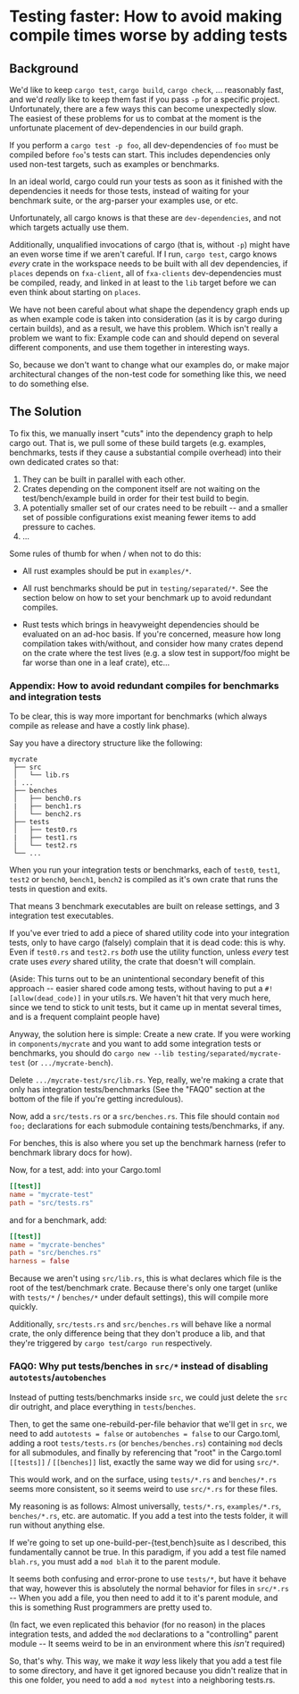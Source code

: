 # Testing faster: How to avoid making compile times worse by adding tests

## Background

We'd like to keep `cargo test`, `cargo build`, `cargo check`, ... reasonably
fast, and we'd *really* like to keep them fast if you pass `-p` for a specific
project. Unfortunately, there are a few ways this can become unexpectedly slow.
The easiest of these problems for us to combat at the moment is the unfortunate
placement of dev-dependencies in our build graph.

If you perform a `cargo test -p foo`, all dev-dependencies of `foo` must be
compiled before `foo`'s tests can start. This includes dependencies only used
non-test targets, such as examples or benchmarks.

In an ideal world, cargo could run your tests as soon as it finished with the
dependencies it needs for those tests, instead of waiting for your benchmark
suite, or the arg-parser your examples use, or etc.

Unfortunately, all cargo knows is that these are `dev-dependencies`, and not
which targets actually use them.

Additionally, unqualified invocations of cargo (that is, without `-p`) might
have an even worse time if we aren't careful. If I run, `cargo test`, cargo
knows *every* crate in the workspace needs to be built with all dev
dependencies, if `places` depends on `fxa-client`, all of `fxa-clients`
dev-dependencies must be compiled, ready, and linked in at least to the `lib`
target before we can even think about starting on `places`.

We have not been careful about what shape the dependency graph ends up as when example code is
taken into consideration (as it is by cargo during certain builds), and as a
result, we have this problem. Which isn't really a problem we
want to fix: Example code can and should depend on several different components,
and use them together in interesting ways.

So, because we don't want to change what our examples do, or make
major architectural changes of the non-test code for something like this, we
need to do something else.

## The Solution

To fix this, we manually insert "cuts" into the dependency graph to help cargo
out. That is, we pull some of these build targets (e.g. examples, benchmarks,
tests if they cause a substantial compile overhead) into their own dedicated
crates so that:

1. They can be built in parallel with each other.
2. Crates depending on the component itself are not waiting on the
   test/bench/example build in order for their test build to begin.
3. A potentially smaller set of our crates need to be rebuilt -- and a smaller
   set of possible configurations exist meaning fewer items to add pressure to
   caches.
4. ...

Some rules of thumb for when / when not to do this:

- All rust examples should be put in `examples/*`.

- All rust benchmarks should be put in `testing/separated/*`. See the section
  below on how to set your benchmark up to avoid redundant compiles.

- Rust tests which brings in heavyweight dependencies should be evaluated on an
  ad-hoc basis. If you're concerned, measure how long compilation takes
  with/without, and consider how many crates depend on the crate where the test
  lives (e.g. a slow test in support/foo might be far worse than one in a leaf
  crate), etc...

### Appendix: How to avoid redundant compiles for benchmarks and integration tests

To be clear, this is way more important for benchmarks (which always compile as
release and have a costly link phase).


Say you have a directory structure like the following:

```
mycrate
 ├── src
 │   └── lib.rs
 | ...
 ├── benches
 │   ├── bench0.rs
 |   ├── bench1.rs
 │   └── bench2.rs
 ├── tests
 │   ├── test0.rs
 |   ├── test1.rs
 │   └── test2.rs
 └── ...
```

When you run your integration tests or benchmarks, each of `test0`, `test1`,
`test2` or `bench0`, `bench1`, `bench2` is compiled as it's own crate that runs
the tests in question and exits.

That means 3 benchmark executables are built on release settings, and 3
integration test executables.

If you've ever tried to add a piece of shared utility code into your integration
tests, only to have cargo (falsely) complain that it is dead code: this is why.
Even if `test0.rs` and `test2.rs` *both* use the utility function, unless
*every* test crate uses *every* shared utility, the crate that doesn't will
complain.

(Aside: This turns out to be an unintentional secondary benefit of this approach
-- easier shared code among tests, without having to put a
`#![allow(dead_code)]` in your utils.rs. We haven't hit that very much here,
since we tend to stick to unit tests, but it came up in mentat several times,
and is a frequent complaint people have)

Anyway, the solution here is simple: Create a new crate. If you were working in
`components/mycrate` and you want to add some integration tests or benchmarks,
you should do `cargo new --lib testing/separated/mycrate-test` (or
`.../mycrate-bench`).

Delete `.../mycrate-test/src/lib.rs`. Yep, really, we're making a crate that
only has integration tests/benchmarks (See the "FAQ0" section at the bottom of
the file if you're getting incredulous).

Now, add a `src/tests.rs` or a `src/benches.rs`. This file should contain `mod
foo;` declarations for each submodule containing tests/benchmarks, if any.

For benches, this is also where you set up the benchmark harness (refer to
benchmark library docs for how).

Now, for a test, add: into your Cargo.toml

```toml
[[test]]
name = "mycrate-test"
path = "src/tests.rs"
```

and for a benchmark, add:

```toml
[[test]]
name = "mycrate-benches"
path = "src/benches.rs"
harness = false
```

Because we aren't using `src/lib.rs`, this is what declares which file is the
root of the test/benchmark crate. Because there's only one target (unlike with
`tests/*` / `benches/*` under default settings), this will compile more quickly.

Additionally, `src/tests.rs` and `src/benches.rs` will behave like a normal
crate, the only difference being that they don't produce a lib, and that they're
triggered by `cargo test`/`cargo run` respectively.


### FAQ0: Why put tests/benches in `src/*` instead of disabling `autotests`/`autobenches`

Instead of putting tests/benchmarks inside `src`, we could just delete the `src`
dir outright, and place everything in `tests`/`benches`.

Then, to get the same one-rebuild-per-file behavior that we'll get in `src`, we
need to add `autotests = false` or `autobenches = false` to our Cargo.toml,
adding a root `tests/tests.rs` (or `benches/benches.rs`) containing `mod` decls
for all submodules, and finally by referencing that "root" in the Cargo.toml
`[[tests]]` / `[[benches]]` list, exactly the same way we did for using `src/*`.

This would work, and on the surface, using `tests/*.rs` and `benches/*.rs` seems
more consistent, so it seems weird to use `src/*.rs` for these files.

My reasoning is as follows: Almost universally, `tests/*.rs`, `examples/*.rs`,
`benches/*.rs`, etc. are automatic. If you add a test into the tests folder, it
will run without anything else.

If we're going to set up one-build-per-{test,bench}suite as I described, this
fundamentally cannot be true. In this paradigm, if you add a test file named
`blah.rs`, you must add a `mod blah` it to the parent module.

It seems both confusing and error-prone to use `tests/*`, but have it behave
that way, however this is absolutely the normal behavior for files in `src/*.rs`
-- When you add a file, you then need to add it to it's parent module, and this
is something Rust programmers are pretty used to.

(In fact, we even replicated this behavior (for no reason) in the places
integration tests, and added the `mod` declarations to a "controlling" parent
module -- It seems weird to be in an environment where this *isn't* required)

So, that's why. This way, we make it *way* less likely that you add a test file
to some directory, and have it get ignored because you didn't realize that in
this one folder, you need to add a `mod mytest` into a neighboring tests.rs.
